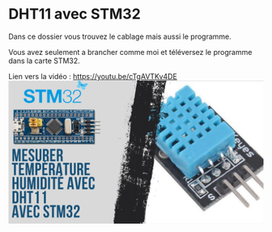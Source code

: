 # DHT11 avec STM32
Dans ce dossier vous trouvez le cablage mais aussi le programme.

Vous avez seulement a brancher comme moi et téléversez le programme dans la carte STM32.

Lien vers la vidéo : https://youtu.be/cTgAVTKv4DE
![alt text](https://github.com/electrocodeur/dht11_stm32/blob/main/mini_stm(15).png?raw=true)
